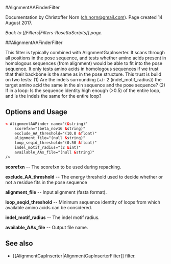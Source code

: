 #AlignmentAAFinderFilter

Documentation by Christoffer Norn (ch.norn@gmail.com).  Page created 14 August 2017.

*Back to [[Filters|Filters-RosettaScripts]] page.*

##AlignmentAAFinderFilter

This filter is typically combined with AlignmentGapInserter. It scans through all positions in the pose sequence, and tests whether amino acids present in homologous sequences (from alignment) would be able to fit into the pose sequence. It only tests amino acids in homologous sequences if we trust that their backbone is the same as in the pose structure. This trust is build on two tests: (1) Are the indels surrounding (+/- 2 (indel_motif_radius)) the target amino acid the same in the aln sequence and the pose sequence? (2) If in a loop: Is the sequence identity high enough (>0.5) of the entire loop, and is the indels the same for the entire loop?


## Options and Usage

```xml
< AlignmentAAFinder name="(&string)" 
    scorefxn="(beta_nov16 &string)" 
    exclude_AA_threshold="(10.0 &float)" 
    alignment_file="(null &string)" 
    loop_seqid_threshold="(0.50 &float)" 
    indel_motif_radius="(2 &int)" 
    available_AAs_file="(null &string)"
/>
```

**scorefxn** -- The scorefxn to be used during repacking.

**exclude_AA_threshold** -- The energy threshold used to decide whether or not a residue fits in the pose sequence

**alignment_file** -- Input alignment (fasta format).

**loop_seqid_threshold** -- Minimum sequence identity of loops from which available amino acids can be considered.

**indel_motif_radius** -- The indel motif radius.

**available_AAs_file** -- Output file name.

## See also

* [[AlignmentGapInserter|AlignmentGapInserterFilter]] filter.